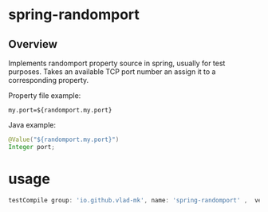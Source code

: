 spring-randomport
======================

Overview
---------

Implements randomport  property source in spring, usually for test purposes.
Takes an available TCP port number an assign it to a corresponding property.

Property file example:
```
my.port=${randomport.my.port}
```


Java example:
```java
@Value("${randomport.my.port}")
Integer port;

```

usage
=====

```groovy
testCompile group: 'io.github.vlad-mk', name: 'spring-randomport' ,  version: '0.1.3'
```



